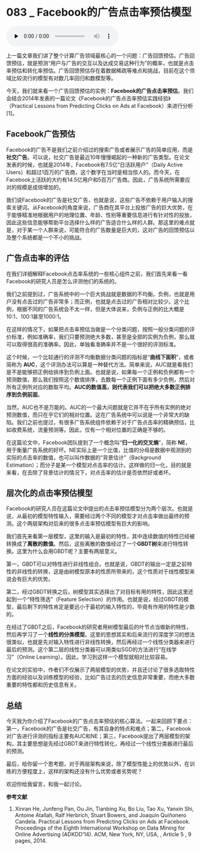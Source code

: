 # 083 _ Facebook的广告点击率预估模型

<audio id="audio" title="083 | Facebook的广告点击率预估模型" controls="" preload="none"><source id="mp3" src="https://static001.geekbang.org/resource/audio/fe/b1/fef1a31dc0a23e7d320e63fc815530b1.mp3"></audio>

上一篇文章我们讲了整个计算广告领域最核心的一个问题：广告回馈预估。广告回馈预估，就是预测“用户与广告的交互以及达成交易这种行为”的概率，也就是点击率预估和转化率预估。广告回馈预估存在着数据稀疏等难点和挑战，目前在这个领域比较流行的模型有对数几率回归和数模型等。

今天，我们就来看一个广告回馈预估的实例：**Facebook的广告点击率预估**。我们会结合2014年发表的一篇论文《Facebook的广告点击率预估实践经验》（Practical Lessons from Predicting Clicks on Ads at Facebook）来进行分析[1]。

## Facebook广告预估

Facebook的广告不是我们之前介绍过的搜索广告或者展示广告的简单应用，而是**社交广告**。可以说，社交广告是最近10年慢慢崛起的一种新的广告类型。在论文发表的时候，也就是2014年，Facebook有7.5亿“日活跃用户”（Daily Active Users）和超过1百万的广告商，这个数字在当时是相当惊人的。而今天，在Facebook上活跃的大约有14.5亿用户和5百万广告商。因此，广告系统所需要应对的规模是成倍增加的。

我们说Facebook的广告是社交广告，也就是说，这些广告不依赖于用户输入的搜索关键词。从Facebook的角度来说，广告商在其平台上投放广告的巨大优势，在于能够精准地根据用户的地理位置、年龄、性别等重要信息进行有针对性的投放，因此这些信息能够帮助平台选择什么样的广告适合什么样的人群。那这里的难点就是，对于某一个人群来说，可能符合的广告数量是巨大的，这对广告的回馈预估以及整个系统都是一个不小的挑战。

## 广告点击率的评估

在我们详细解释Facebook点击率系统的一些核心组件之前，我们首先来看一看Facebook的研究人员是怎么评测他们的系统的。

我们之前提到过，广告系统中的一个巨大挑战就是数据的不均衡。负例，也就是用户没有点击过的广告非常多；而正例，也就是点击过的广告相对比较少。这个比例，根据不同的广告系统会不太一样，但是大体说来，负例与正例的比大概是10:1、100:1甚至1000:1。

在这样的情况下，如果把点击率预估当做是一个分类问题，按照一般分类问题的评价标准，例如准确率，我们只要预测绝大多数，甚至是全部的实例为负例，那么就可以取得很高的准确率。因此，单独看准确率并不是一个很好的评测标准。

这个时候，一个比较通行的评测不均衡数据分类问题的指标是“**曲线下面积**”，或者简称为 **AUC**，这个评测办法可以算是一种替代方法。简单来说，AUC就是看我们是不是能够把正例给排序到负例上面。也就是说，如果每一个正例和负例都有一个预测数值，那么我们按照这个数值排序，去数每一个正例下面有多少负例，然后对所有正例所对应的数取平均。**AUC的数值高，则代表我们可以把绝大多数正例排序到负例前面**。

当然，AUC也不是万能的。AUC的一个最大问题就是它并不在乎所有实例的绝对预测数值，而只在乎它们的相对位置。这在广告系统中可以说是一个非常大的缺陷。我们之前也提过，有很多广告系统组件依赖于对于广告点击率的精确预估，比如收费系统，流量预测等。因此，仅有一个相对位置的正确是不够的。

在这篇论文中，Facebook团队提到了一个概念叫“**归一化的交叉熵**”，简称 **NE**，用于衡量广告系统的好坏。NE实际上是一个比值，比值的分母是数据中观测到的实际的点击率的数值，也可以叫作数据的“背景估计”（Background Estimation）；而分子是某一个模型对点击率的估计。这样做的归一化，目的就是来看，在去除了背景估计的情况下，对点击率的估计是否依然好或者坏。

## 层次化的点击率预估模型

Facebook的研究人员在这篇论文中提出的点击率预估模型分为两个层次。也就是说，从最初的模型特性输入，需要经过两个不同的模型才对点击率做出最终的预测。这个两层架构对后来的很多点击率预估模型有巨大的影响。

我们首先来看第一层模型，这里的输入是最初的特性，其中连续数值的特性已经被转换成了**离散的数值**。然后，这些离散的数值经过了一个**GBDT树**来进行特性转换。这里为什么会用GBDT呢？主要有两层意义。

第一，GBDT可以对特性进行非线性组合。也就是说，GBDT的输出一定是之前特性的非线性的转换，这是由树模型原本的性质所带来的，这个性质对于线性模型来说会有巨大的优势。

第二，经过GBDT转换之后，树模型其实选择出了对目标有用的特性，因此这里还起到一个“特性筛选”（Feature Selection）的作用。也就是说，经过GBDT的模型，最后剩下的特性肯定是要远小于最初的输入特性的，毕竟有作用的特性是少数的。

在经过了GBDT之后，Facebook的研究者用树模型最后的叶节点当做新的特性，然后再学习了一个**线性的分类模型**。这里的思想其实和后来流行的深度学习的想法很类似，也就是先对输入特性进行非线性转换，然后再经过一个线性分类器来进行最后的预测。这个第二层的线性分类器可以用类似SGD的方法进行“在线学习”（Online Learning）。因此，学习到这样一个模型就相对比较容易。

在论文的实验中，作者们不仅展示了两层模型的优势，并且还讨论了很多选取特性方面的经验以及训练模型的经验，比如广告过去的历史信息非常重要，而绝大多数重要的特性都和历史信息有关。

## 总结

今天我为你介绍了Facebook的广告点击率预估的核心算法。一起来回顾下要点：第一，Facebook的广告是社交广告，有其自身的特点和难点；第二，Facebook对广告进行评测的指标主要有AUC和NE；第三，Facebook提出了两层模型的架构，其主要思想是先经过GBDT来进行特性转化，再经过一个线性分类器进行最后的预测。

最后，给你留一个思考题，对于两层架构来说，除了模型性能上的优势以外，在训练的方便程度上，这样的架构还没有什么优势或者劣势呢？

欢迎你给我留言，和我一起讨论。

**参考文献**

1.  Xinran He, Junfeng Pan, Ou Jin, Tianbing Xu, Bo Liu, Tao Xu, Yanxin Shi, Antoine Atallah, Ralf Herbrich, Stuart Bowers, and Joaquin Quiñonero Candela. Practical Lessons from Predicting Clicks on Ads at Facebook. Proceedings of the Eighth International Workshop on Data Mining for Online Advertising (ADKDD’14). ACM, New York, NY, USA, , Article 5 , 9 pages, 2014.



